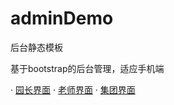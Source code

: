 # adminDemo
后台静态模板

基于bootstrap的后台管理，适应手机端

· [园长界面](http://www.mipaifu328.com/adminDemo/kindergartenLeaderPC/)
· [老师界面](http://www.mipaifu328.com/adminDemo/kindergartenPC/)
· [集团界面](http://www.mipaifu328.com/adminDemo/kindergartenGroupPC/)
